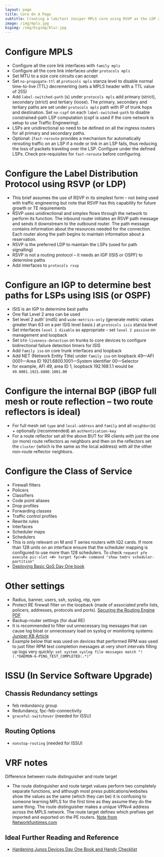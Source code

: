 ```yaml
---
layout: page
title: Core On A Page
subtitle: Creating a lab/test Juniper MPLS core using RSVP as the LDP and ISIS for the IGP. The brief assumes equal trunks with ‘normal’ utilisation expected with no Traffic Engineering
image: /img/mpls.jpg
bigimg: /img/bigimg/blur.jpg
---
```

# Configure MPLS
* Configure all the core link interfaces with `family mpls`
* Configure all the core link interfaces under `protocols mpls`
* Set MTU to a size core circuits can accept
* Set `no-propogate-ttl` at `protocols mpls` stanza level to disable normal time-to-live (TTL) decrementing (sets a MPLS header with a TTL value of 255)
* Add `label-switched-path` (s) under `protocols mpls` add primary (strict), secondary (strict) and tertiary (loose). The primary, secondary and tertiary paths are set under `protocols mpls` path with IP of trunk hops and destination. Set `no-cspf` on each `label-switched-path` to disable constrained-path LSP computation (cspf is used if the core network is setup to use Traffic Engineering).
* LSPs are unidirectional so need to be defined on all the ingress routers for all primary and secondary paths.
* Optional: (`fast-reroute` provides a mechanism for automatically rerouting traffic on an LSP if a node or link in an LSP fails, thus reducing the loss of packets traveling over the LSP. Configure under the defined LSPs. Check pre-requisites for `fast-reroute` before configuring.

# Configure the Label Distribution Protocol using RSVP (or LDP)
* This brief assumes the use of RSVP in its simplest form – not being used with traffic engineering but note that RSVP has this capability for future growth or TE requirements
* RSVP uses unidirectional and simplex flows through the network to perform its function. The inbound router initiates an RSVP path message and sends it downstream to the outbound router. The path message contains information about the resources needed for the connection. Each router along the path begins to maintain information about a reservation.
* RSVP is the preferred LDP to maintain the LSPs (used for path signalling)
* RSVP is not a routing protocol – it needs an IGP (ISIS or OSPF) to determine paths
* Add interfaces to `protocols rsvp`

# Configure an IGP to determine best paths for LSPs using ISIS (or OSPF)
* ISIS is an IGP to determine best paths
* One flat Level 2 area can be used
* Set level 2 auth’ (md5) and `wide-metrics-only` (generate metric values greater than 63 on a per ISIS level basis.) at `protocols isis` stanza level
* Set interfaces `level 1 disable` as appropriate – set `level 2 passive` on management and loopback
* Set `bfd-liveness-detection` on trunks to core devices to configure bidirectional failure detection timers for ISIS
* Add `family iso` on core trunk interfaces and loopback
* Add NET (Network Entity Title) under `family iso` on  loopback
49—AFI
0001—Area ID
1921.6800.1001—System identifier
00—Selector
* for example, AFI 49, area ID 1, loopback 192.168.1.1 would be `49.0001.1921.6800.1001.00`

# Configure the internal BGP (iBGP full mesh or route reflection – two route reflectors is ideal)
* For full mesh set `type` and `local-address` and `family` and all `neighbor`(s) + optionally (recommended) an `authentication-key`
* For a route reflector set all the above BUT for RR clients with just the one (or more) route reflectors as neighbors and then on the reflectors set the `cluster` (which is the same as the local address) with all the other non-route reflector neighbors.

# Configure the Class of Service
* Firewall filters
* Policers
* Classifiers
* Code point aliases
* Drop profiles
* Forwarding classes
* Traffic control profiles
* Rewrite rules
* Interfaces
* Scheduler maps
* Schedulers
* This is only relevant on M and T series routers with IQ2 cards. If more than 128 units on an interface ensure that the scheduler mapping is configured to use more than 128 schedulers. To check `request pfe execute pic-slot <#> target fpc<#> command "show tmdrv scheduler-partition"`
* [Deploying Basic QoS Day One book](https://www.juniper.net/uk/en/training/jnbooks/day-one/fundamentals-series/deploying-basic-qos/)

# Other settings
* Radius, banner, users, ssh, syslog, ntp, rpm
* Protect RE firewall filter on the loopback (made of associated prefix lists, policers, addresses, protocols and ports). [Securing the Routing Engine PDF](www.hiphop-resistance.com/juniperdayone/Securing_RouteEngine2.pdf)
* Backup-router settings (for dual RE)
* It is recommended to filter out unnecessary log messages that can cause log bloat or unnecessary load on syslog or monitoring systems: [Juniper KB Article](https://kb.juniper.net/InfoCenter/index?page=content&id=KB9382)
* Example below that was used on devices that performed RPM was used to just filter RPM test completion messages at very short intervals filling up logs very quickly: `set system syslog file messages match "!(.*DAEMON-6-PING_TEST_COMPLETED:.*)"`

# ISSU (In Service Software Upgrade)
## Chassis Redundancy settings
* feb redundancy group
* Redundancy, fpc-feb-connectivity 
* `graceful-switchover` (needed for ISSU)

## Routing Options
* `nonstop-routing` (needed for ISSU)

# VRF notes
Difference between route distinguisher and route target
* The route distinguisher and route target values perform two completely separate functions, and although most press publications/websites show the values as the same (which they can be) it is confusing to someone learning MPLS for the first time as they assume they do the same thing.
The route distinguisher makes a unique VPNv4 address across the MPLS network.
The route target defines which prefixes get imported and exported on the PE routers. [Note from Networkfuntimes.com](www.networkfuntimes.com/route-distinguishers-vs-route-targets-what-are-they-why-do-we-need-them-both/)

## Ideal Further Reading and Reference
* [Hardening Junos Devices Day One Book and Handy Checklist](https://www.juniper.net/uk/en/training/jnbooks/day-one/fundamentals-series/hardening-junos-devices-checklist/)
